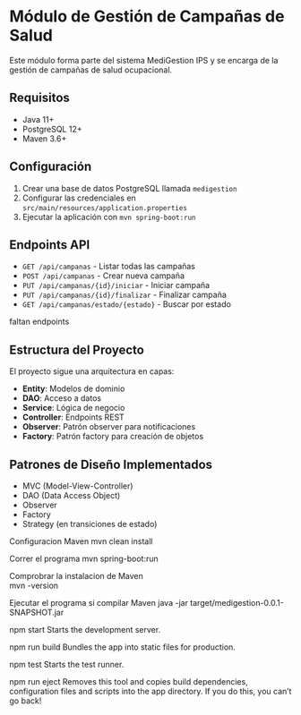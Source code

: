 # Módulo de Gestión de Campañas de Salud

Este módulo forma parte del sistema MediGestion IPS y se encarga de la gestión de campañas de salud ocupacional.

## Requisitos

- Java 11+
- PostgreSQL 12+
- Maven 3.6+

## Configuración

1. Crear una base de datos PostgreSQL llamada `medigestion`
2. Configurar las credenciales en `src/main/resources/application.properties`
3. Ejecutar la aplicación con `mvn spring-boot:run`

## Endpoints API

- `GET /api/campanas` - Listar todas las campañas
- `POST /api/campanas` - Crear nueva campaña
- `PUT /api/campanas/{id}/iniciar` - Iniciar campaña
- `PUT /api/campanas/{id}/finalizar` - Finalizar campaña
- `GET /api/campanas/estado/{estado}` - Buscar por estado

faltan endpoints 

## Estructura del Proyecto

El proyecto sigue una arquitectura en capas:
- **Entity**: Modelos de dominio
- **DAO**: Acceso a datos
- **Service**: Lógica de negocio
- **Controller**: Endpoints REST
- **Observer**: Patrón observer para notificaciones
- **Factory**: Patrón factory para creación de objetos

## Patrones de Diseño Implementados

- MVC (Model-View-Controller)
- DAO (Data Access Object)
- Observer
- Factory
- Strategy (en transiciones de estado)

Configuracion Maven 
    mvn clean install 

Correr el programa 
    mvn spring-boot:run

Comprobrar la instalacion de Maven  
    mvn -version 

Ejecutar el programa si compilar Maven 
    java -jar target/medigestion-0.0.1-SNAPSHOT.jar

  npm start
    Starts the development server.

  npm run build
    Bundles the app into static files for production.

  npm test
    Starts the test runner.

  npm run eject
    Removes this tool and copies build dependencies, configuration files
    and scripts into the app directory. If you do this, you can’t go back!
